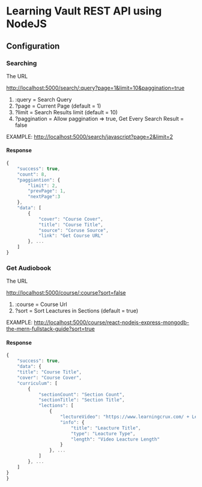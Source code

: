 # Learning Vault REST API using NodeJS

## Configuration

### Searching

<p>The URL</p>

<http://localhost:5000/search/:query?page=1&limit=10&paggination=true>

1. :query = Search Query
2. ?page = Current Page (default = 1)
3. ?limit = Search Results limit (default = 10)
4. ?paggination = Allow paggination => true, Get Every Search Result = false

EXAMPLE: <http://localhost:5000/search/javascript?page=2&limit=2>

#### Response

```javascript
{
    "success": true,
    "count": 8,
    "paggiantion": {
        "limit": 2,
        "prevPage": 1,
        "nextPage":3
    },
    "data": [
        {
            "cover": "Course Cover",
            "title": "Course Title",
            "source": "Coruse Source",
            "link": "Get Course URL"
        }, ...
    ]
}
```

### Get Audiobook

<p>The URL</p>

<http://localhost:5000/course/:course?sort=false>

1. :course = Course Url
2. ?sort = Sort Leactures in Sections (default = true)

EXAMPLE: <http://localhost:5000/course/react-nodejs-express-mongodb-the-mern-fullstack-guide?sort=true>

#### Response

```javascript
{
    "success": true,
    "data": {
    "title": "Course Title",
    "cover": "Course Cover",
    "curriculum": [
        {
            "sectionCount": "Section Count",
            "sectionTitle": "Section Title",
            "lections": [
                {
                    "lectureVideo": "https://www.learningcrux.com/ + Leacture Video Src",
                    "info": {
                        "title": "Leacture Title",
                        "type": "Leacture Type",
                        "length": "Video Leacture Length"
                    }
                }, ...
            ]
        }, ...
    ]
}
}
```
